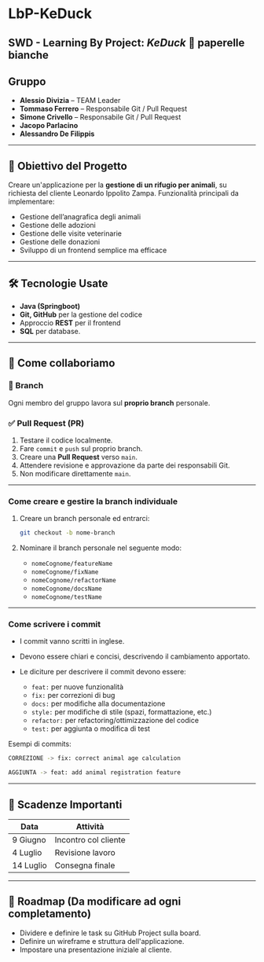 # LbP-KeDuck

## SWD - Learning By Project: *KeDuck* 🦆 paperelle bianche

## Gruppo

- **Alessio Divizia** – TEAM Leader  
- **Tommaso Ferrero** – Responsabile Git / Pull Request  
- **Simone Crivello** – Responsabile Git / Pull Request
- **Jacopo Parlacino**  
- **Alessandro De Filippis**  

---

## 📌 Obiettivo del Progetto

Creare un'applicazione per la **gestione di un rifugio per animali**, su richiesta del cliente Leonardo Ippolito Zampa.
Funzionalità principali da implementare:  

- Gestione dell’anagrafica degli animali
- Gestione delle adozioni
- Gestione delle visite veterinarie  
- Gestione delle donazioni
- Sviluppo di un frontend semplice ma efficace

---

## 🛠️ Tecnologie Usate

- **Java (Springboot)**
- **Git, GitHub** per la gestione del codice
- Approccio **REST** per il frontend
- **SQL** per database.

---

## 🔧 Come collaboriamo

### 🔀 Branch

Ogni membro del gruppo lavora sul **proprio branch** personale.

### ✅ Pull Request (PR) 

1. Testare il codice localmente.
2. Fare `commit` e `push` sul proprio branch.
3. Creare una **Pull Request** verso `main`.
4. Attendere revisione e approvazione da parte dei responsabili Git.
5. Non modificare direttamente `main`.

---

### Come creare e gestire la branch individuale

1. Creare un branch personale ed entrarci:
   ```bash
   git checkout -b nome-branch
   ```

2. Nominare il branch personale nel seguente modo:
    - `nomeCognome/featureName`
    - `nomeCognome/fixName`
    - `nomeCognome/refactorName`
    - `nomeCognome/docsName`
    - `nomeCognome/testName`

---

### Come scrivere i commit

- I commit vanno scritti in inglese. 
- Devono essere chiari e concisi, descrivendo il cambiamento apportato.
- Le diciture per descrivere il commit devono essere:

    - `feat:` per nuove funzionalità
    - `fix:` per correzioni di bug
    - `docs:` per modifiche alla documentazione
    - `style:` per modifiche di stile (spazi, formattazione, etc.)
    - `refactor:` per refactoring/ottimizzazione del codice
    - `test:` per aggiunta o modifica di test

Esempi di commits: 
```bash
CORREZIONE -> fix: correct animal age calculation

AGGIUNTA -> feat: add animal registration feature
```

---

## 📅 Scadenze Importanti

| Data        | Attività              |
|-------------|------------------------|
| 9 Giugno    | Incontro col cliente   |
| 4 Luglio    | Revisione lavoro       |
| 14 Luglio   | Consegna finale        |

---

## 📝 Roadmap (Da modificare ad ogni completamento)

- Dividere e definire le task su GitHub Project sulla board.
- Definire un wireframe e struttura dell'applicazione.
- Impostare una presentazione iniziale al cliente.
